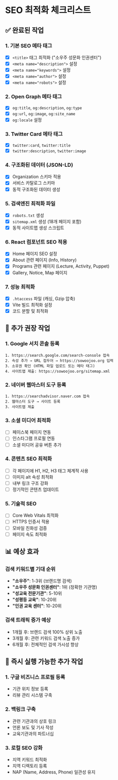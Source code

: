 # SEO 최적화 체크리스트

## ✅ 완료된 작업

### 1. 기본 SEO 메타 태그
- [x] `<title>` 태그 최적화 ("소우주 성문화 인권센터")
- [x] `<meta name="description">` 설정
- [x] `<meta name="keywords">` 설정
- [x] `<meta name="author">` 설정
- [x] `<meta name="robots">` 설정

### 2. Open Graph 메타 태그
- [x] `og:title`, `og:description`, `og:type`
- [x] `og:url`, `og:image`, `og:site_name`
- [x] `og:locale` 설정

### 3. Twitter Card 메타 태그
- [x] `twitter:card`, `twitter:title`
- [x] `twitter:description`, `twitter:image`

### 4. 구조화된 데이터 (JSON-LD)
- [x] Organization 스키마 적용
- [x] 서비스 카탈로그 스키마
- [x] 동적 구조화된 데이터 생성

### 5. 검색엔진 최적화 파일
- [x] `robots.txt` 생성
- [x] `sitemap.xml` 생성 (18개 페이지 포함)
- [x] 동적 사이트맵 생성 스크립트

### 6. React 컴포넌트 SEO 적용
- [x] Home 페이지 SEO 설정
- [x] About 관련 페이지 (Info, History)
- [x] Programs 관련 페이지 (Lecture, Activity, Puppet)
- [x] Gallery, Notice, Map 페이지

### 7. 성능 최적화
- [x] `.htaccess` 파일 (캐싱, Gzip 압축)
- [x] Vite 빌드 최적화 설정
- [x] 코드 분할 및 최적화

## 🔄 추가 권장 작업

### 1. Google 서치 콘솔 등록
```
1. https://search.google.com/search-console 접속
2. 속성 추가 → URL 접두어 → https://sowoojoo.org 입력
3. 소유권 확인 (HTML 파일 업로드 또는 메타 태그)
4. 사이트맵 제출: https://sowoojoo.org/sitemap.xml
```

### 2. 네이버 웹마스터 도구 등록
```
1. https://searchadvisor.naver.com 접속
2. 웹마스터 도구 → 사이트 등록
3. 사이트맵 제출
```

### 3. 소셜 미디어 최적화
- [ ] 페이스북 페이지 연동
- [ ] 인스타그램 프로필 연동
- [ ] 소셜 미디어 공유 버튼 추가

### 4. 콘텐츠 SEO 최적화
- [ ] 각 페이지에 H1, H2, H3 태그 체계적 사용
- [ ] 이미지 alt 속성 최적화
- [ ] 내부 링크 구조 강화
- [ ] 정기적인 콘텐츠 업데이트

### 5. 기술적 SEO
- [ ] Core Web Vitals 최적화
- [ ] HTTPS 인증서 적용
- [ ] 모바일 친화성 검증
- [ ] 페이지 속도 최적화

## 📊 예상 효과

### 검색 키워드별 기대 순위
- **"소우주"**: 1-3위 (브랜드명 검색)
- **"소우주 성문화 인권센터"**: 1위 (정확한 기관명)
- **"성교육 전문기관"**: 5-10위
- **"성평등 교육"**: 10-20위
- **"인권 교육 센터"**: 10-20위

### 검색 트래픽 증가 예상
- 1개월 후: 브랜드 검색 100% 상위 노출
- 3개월 후: 관련 키워드 검색 노출 증가
- 6개월 후: 전체적인 검색 가시성 향상

## 🚀 즉시 실행 가능한 추가 작업

### 1. 구글 비즈니스 프로필 등록
- 기관 위치 정보 등록
- 리뷰 관리 시스템 구축

### 2. 백링크 구축
- 관련 기관과의 상호 링크
- 언론 보도 및 기사 작성
- 교육기관과의 파트너십

### 3. 로컬 SEO 강화
- 지역 키워드 최적화
- 지역 디렉토리 등록
- NAP (Name, Address, Phone) 일관성 유지
